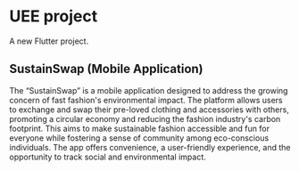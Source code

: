 # UEE project

A new Flutter project.

## SustainSwap (Mobile Application)

The “SustainSwap” is a mobile application designed to address the growing concern of fast fashion's environmental impact. The platform allows users to exchange and swap their pre-loved clothing and accessories with others, promoting a circular economy and reducing the fashion industry's carbon footprint. This aims to make sustainable fashion accessible and fun for everyone while fostering a sense of community among eco-conscious individuals. The app offers convenience, a user-friendly experience, and the opportunity to track social and environmental impact.​